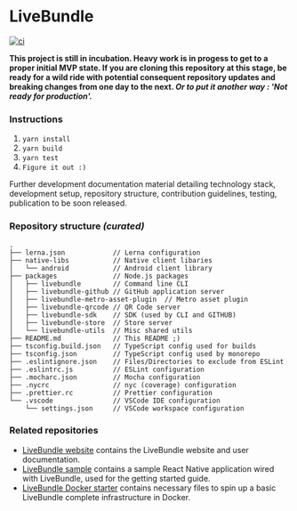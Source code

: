 # LiveBundle

[![ci][1]][2]

**This project is still in incubation.
Heavy work is in progess to get to a proper initial MVP state.
If you are cloning this repository at this stage, be ready for a wild ride with potential consequent repository updates and breaking changes from one day to the next. _Or to put it another way : 'Not ready for production'._**

### Instructions

1. `yarn install`
2. `yarn build`
3. `yarn test`
4. `Figure it out :)`

Further development documentation material detailing technology stack, development setup, repository structure, contribution guidelines, testing, publication to be soon released.

### Repository structure _(curated)_

```
.
├── lerna.json            // Lerna configuration
├── native-libs           // Native client libaries
│   └── android           // Android client library
├── packages              // Node.js packages
│   ├── livebundle        // Command line CLI
│   ├── livebundle-github // GitHub application server
│   ├── livebundle-metro-asset-plugin  // Metro asset plugin
│   ├── livebundle-qrcode // QR Code server
│   ├── livebundle-sdk    // SDK (used by CLI and GITHUB)
│   ├── livebundle-store  // Store server
│   └── livebundle-utils  // Misc shared utils
├── README.md             // This README ;)
├── tsconfig.build.json   // TypeScript config used for builds
├── tsconfig.json         // TypeScript config used by monorepo
├── .eslintignore.json    // Files/Directories to exclude from ESLint
├── .eslintrc.js          // ESLint configuration
├── .mocharc.json         // Mocha configuration
├── .nycrc                // nyc (coverage) configuration
├── .prettier.rc          // Prettier configuration
└── .vscode               // VSCode IDE configuration
    └── settings.json     // VSCode workspace configuration
```

### Related repositories

- [LiveBundle website](https://github.com/electrode-io/livebundle-website) contains the LiveBundle website and user documentation.
- [LiveBundle sample](https://github.com/electrode-io/livebundle-sample) contains a sample React Native application wired with LiveBundle, used for the getting started guide.
- [LiveBundle Docker starter](https://github.com/electrode-io/livebundle-docker-starter) contains necessary files to spin up a basic LiveBundle complete infrastructure in Docker.

[1]: https://github.com/electrode-io/livebundle/workflows/ci/badge.svg
[2]: https://github.com/electrode-io/livebundle/actions
